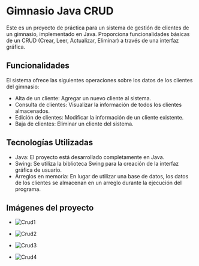 # Gimnasio Java CRUD

Este es un proyecto de práctica para un sistema de gestión de clientes de un gimnasio, implementado en Java. Proporciona funcionalidades básicas de un CRUD (Crear, Leer, Actualizar, Eliminar) a través de una interfaz gráfica.

## Funcionalidades

El sistema ofrece las siguientes operaciones sobre los datos de los clientes del gimnasio:

- Alta de un cliente: Agregar un nuevo cliente al sistema.
- Consulta de clientes: Visualizar la información de todos los clientes almacenados.
- Edición de clientes: Modificar la información de un cliente existente.
- Baja de clientes: Eliminar un cliente del sistema.

## Tecnologías Utilizadas

- Java: El proyecto está desarrollado completamente en Java.
- Swing: Se utiliza la biblioteca Swing para la creación de la interfaz gráfica de usuario.
- Arreglos en memoria: En lugar de utilizar una base de datos, los datos de los clientes se almacenan en un arreglo durante la ejecución del programa.

## Imágenes del proyecto

- ![Crud1](https://github.com/MDMSerra/projecto-CRUD-GYM/assets/122322927/85096003-70f5-47b3-a34d-282ceecd392a)

- ![Crud2](https://github.com/MDMSerra/projecto-CRUD-GYM/assets/122322927/91639ecd-7f02-491d-b5c1-b9132d31ab1d)

- ![Crud3](https://github.com/MDMSerra/projecto-CRUD-GYM/assets/122322927/2d9e246e-f3a8-4d48-afa6-8554f2fd6e93)

- ![Crud4](https://github.com/MDMSerra/projecto-CRUD-GYM/assets/122322927/21686e65-1cd1-4803-af65-3c3d62192d25)


